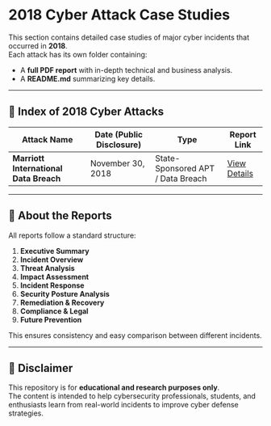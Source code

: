 # 2018 Cyber Attack Case Studies

This section contains detailed case studies of major cyber incidents that occurred in **2018**.  
Each attack has its own folder containing:
- A **full PDF report** with in-depth technical and business analysis.
- A **README.md** summarizing key details.

---

## 📂 Index of 2018 Cyber Attacks

| Attack Name                    | Date (Public Disclosure) | Type                          | Report Link |
|--------------------------------|--------------------------|-------------------------------|-------------|
| **Marriott International Data Breach** | November 30, 2018 | State-Sponsored APT / Data Breach | [View Details](./Marriott-Data-Breach-2018) |

---

## 📝 About the Reports
All reports follow a standard structure:
1. **Executive Summary**
2. **Incident Overview**
3. **Threat Analysis**
4. **Impact Assessment**
5. **Incident Response**
6. **Security Posture Analysis**
7. **Remediation & Recovery**
8. **Compliance & Legal**
9. **Future Prevention**

This ensures consistency and easy comparison between different incidents.

---

## 🔐 Disclaimer
This repository is for **educational and research purposes only**.  
The content is intended to help cybersecurity professionals, students, and enthusiasts learn from real-world incidents to improve cyber defense strategies.

